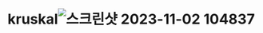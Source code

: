 # kruskal![스크린샷 2023-11-02 104837](https://github.com/kimsihyeon24/kruskal/assets/126483882/23f7fb2a-5def-48c2-809f-33aef472ef25)
